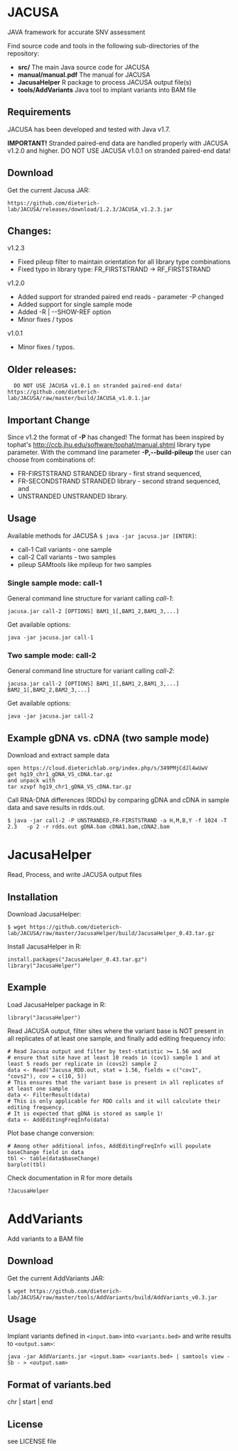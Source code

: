 JACUSA
======

JAVA framework for accurate SNV assessment

Find source code and tools in the following sub-directories of the repository:

* **src/** The main Java source code for JACUSA
* **manual/manual.pdf** The manual for JACUSA 
* **JacusaHelper** R package to process JACUSA output file(s)
* **tools/AddVariants** Java tool to implant variants into BAM file

Requirements
------------

JACUSA has been developed and tested with Java v1.7.

**IMPORTANT!** 
Stranded paired-end data are handled properly with JACUSA v1.2.0 and higher.
DO NOT USE JACUSA v1.0.1 on stranded paired-end data! 

Download
--------

Get the current Jacusa JAR:

```
https://github.com/dieterich-lab/JACUSA/releases/download/1.2.3/JACUSA_v1.2.3.jar
```

Changes:
--------
v1.2.3
* Fixed pileup filter to maintain orientation for all library type combinations
* Fixed typo in library type: FR_FIRSTSTRAND -> RF_FIRSTSTRAND

v1.2.0
* Added support for stranded paired end reads - parameter -P changed
* Added support for single sample mode
* Added -R | --SHOW-REF option
* Minor fixes / typos

v1.0.1
* Minor fixes / typos.

Older releases:
---------------
```
  DO NOT USE JACUSA v1.0.1 on stranded paired-end data!
https://github.com/dieterich-lab/JACUSA/raw/master/build/JACUSA_v1.0.1.jar
```

Important Change
----------------

Since v1.2 the format of **-P** has changed!
The format has been inspired by tophat's http://ccb.jhu.edu/software/tophat/manual.shtml library type parameter.
With the command line parameter **-P,--build-pileup <BUILD-PILEUP>** the user can choose from combinations of:

* FR-FIRSTSTRAND
  STRANDED library - first strand sequenced,
* FR-SECONDSTRAND
  STRANDED library - second strand sequenced, and
* UNSTRANDED
  UNSTRANDED library.

Usage
-----

Available methods for JACUSA ```$ java -jar jacusa.jar [ENTER]```: 

* call-1  Call variants - one sample
* call-2	Call variants - two samples
* pileup	SAMtools like mpileup for two samples

### Single sample mode: call-1 ###

General command line structure for variant calling *call-1*:

```
jacusa.jar call-2 [OPTIONS] BAM1_1[,BAM1_2,BAM1_3,...]
```

Get available options:

```
java -jar jacusa.jar call-1
```

### Two sample mode: call-2 ###

General command line structure for variant calling *call-2*:

```
jacusa.jar call-2 [OPTIONS] BAM1_1[,BAM1_2,BAM1_3,...] BAM2_1[,BAM2_2,BAM2_3,...]
```

Get available options:

```
java -jar jacusa.jar call-2
```

Example gDNA vs. cDNA (two sample mode)
---------------------------------------

Download and extract sample data 

```
open https://cloud.dieterichlab.org/index.php/s/349PMjCdJl4wUwV
get hg19_chr1_gDNA_VS_cDNA.tar.gz
and unpack with
tar xzvpf hg19_chr1_gDNA_VS_cDNA.tar.gz
```

Call RNA-DNA differences (RDDs) by comparing gDNA and cDNA in sample data and save results in rdds.out.

```
$ java -jar call-2 -P UNSTRANDED,FR-FIRSTSTRAND -a H,M,B,Y -f 1024 -T 2.3	-p 2 -r rdds.out gDNA.bam cDNA1.bam,cDNA2.bam
```

JacusaHelper
============

Read, Process, and write JACUSA output files 

Installation
------------

Download JacusaHelper: 

```
$ wget https://github.com/dieterich-lab/JACUSA/raw/master/JacusaHelper/build/JacusaHelper_0.43.tar.gz
```

Install JacusaHelper in R:

```
install.packages("JacusaHelper_0.43.tar.gz")
library("JacusaHelper")
```

Example
-------

Load JacusaHelper package in R:

```
library("JacusaHelper")
```

Read JACUSA output, filter sites where the variant base is NOT present in all replicates of at least one sample, and finally add editing frequency info:

```
# Read Jacusa output and filter by test-statistic >= 1.56 and 
# ensure that site have at least 10 reads in (cov1) sample 1 and at least 5 reads per replicate in (covs2) sample 2
data <- Read("Jacusa_RDD.out, stat = 1.56, fields = c("cov1", "covs2"), cov = c(10, 5))
# This ensures that the variant base is present in all replicates of at least one sample
data <- FilterResult(data)
# This is only applicable for RDD calls and it will calculate their editing frequency.
# It is expected that gDNA is stored as sample 1!
data <- AddEditingFreqInfo(data)
```

Plot base change conversion:

```
# Among other additional infos, AddEditingFreqInfo will populate baseChange field in data
tbl <- table(data$baseChange)
barplot(tbl)
```

Check documentation in R for more details
```
?JacusaHelper
```

AddVariants
===========

Add variants to a BAM file

Download
--------

Get the current AddVariants JAR:

```
$ wget https://github.com/dieterich-lab/JACUSA/raw/master/tools/AddVariants/build/AddVariants_v0.3.jar
```

Usage
-----

Implant variants defined in `<input.bam>` into `<variants.bed>` and write results to `<output.sam>`:

```
java -jar AddVariants.jar <input.bam> <variants.bed> | samtools view -Sb - > <output.sam>
```

Format of variants.bed
----------------------
chr | start | end

License
-------

see LICENSE file
